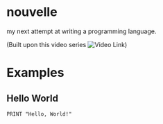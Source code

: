 # nouvelle
my next attempt at writing a programming language.

(Built upon this video series ![Video Link](https://www.youtube.com/watch?v=b3WmftYBaBA))

# Examples

## Hello World
```
PRINT "Hello, World!"
```